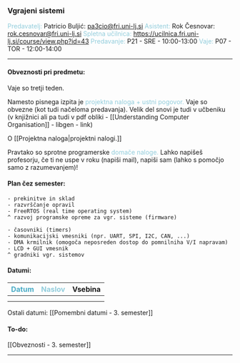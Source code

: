 
### Vgrajeni sistemi
<font color="#92cddc">Predavatelj:</font> Patricio Buljić: pa3cio@fri.uni-lj.si
<font color="#92cddc">Asistent:</font> Rok Česnovar: rok.cesnovar@fri.uni-lj.si
<font color="#92cddc">Spletna učilnica:</font> https://ucilnica.fri.uni-lj.si/course/view.php?id=43
<font color="#92cddc">Predavanje:</font> P21 - SRE - 10:00-13:00
<font color="#92cddc">Vaje:</font> P07 - TOR - 12:00-14:00

---

#### Obveznosti pri predmetu:

Vaje so tretji teden.

Namesto pisnega izpita je <font color="#92cddc">projektna naloga + ustni pogovor.</font> Vaje so obvezne (kot tudi načeloma predavanja). Velik del snovi je tudi v učbeniku (v knjižnici ali pa tudi v pdf obliki - [[Understanding Computer Organisation]] - libgen - link) 

O [[Projektna naloga|projektni nalogi.]]

Pravtako so sprotne programerske <font color="#92cddc">domače naloge.</font> Lahko napišeš profesorju, če ti ne uspe v roku (napiši mail), napiši sam (lahko s pomočjo samo z razumevanjem)!

#### Plan čez semester:
	- prekinitve in sklad
	- razvrščanje opravil
	- FreeRTOS (real time operating system)
	^ razvoj programske opreme za vgr. sisteme (firmware)
	
	- časovniki (timers)
	- komunikacijski vmesniki (npr. UART, SPI, I2C, CAN, ...)
	- DMA krmilnik (omogoča neposreden dostop do pomnilniha V/I napravam)
	- LCD + GUI vmesnik
	^ gradniki vgr. sistemov
#### Datumi:

| <font color="#4bacc6">Datum</font> | <font color="#92cddc">Naslov</font> | Vsebina |
|:----------------------------------:| ----------------------------------- | ------- |
|                                    |                                     |         |
|                                    |                                     |         |
Ostali datumi: [[Pomembni datumi - 3. semester]]

#### To-do: 

[[Obveznosti - 3. semester]]

---